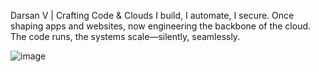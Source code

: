  Darsan V | Crafting Code & Clouds
I build, I automate, I secure.
Once shaping apps and websites, now engineering the backbone of the cloud.
The code runs, the systems scale—silently, seamlessly.

![image](https://github.com/user-attachments/assets/542cc4d7-f76c-45e3-83d9-c57ac15977c2)

